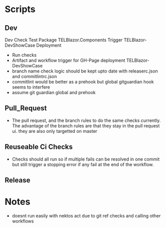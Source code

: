 # Scripts

## Dev
Dev Check Test Package TELBlazor.Components Trigger TELBlazor-DevShowCase Deployment

- Run checks
- Artifact and workflow trigger for GH-Page deployment TELBlazor-DevShowCase
- branch name check logic should be kept upto date with releaserc.json and commitlintrc.json
- commitlint would be better as a prehook but global gitguardian hook seems to interfere
- assume git guardian global and prehook

## Pull_Request
- The pull request, and the branch rules to do the same checks currently. The advantage of the branch rules are that
they stay in the pull request ui. they are also only targetted on master
 
 
## Reuseable Ci Checks
- Checks should all run so if multiple fails can be resolved in one commit but still trigger a stopping error if any fail at the end of the workflow.
 
## Release

# Notes
- doesnt run easily with nektos act due to git ref checks and calling other workflows
